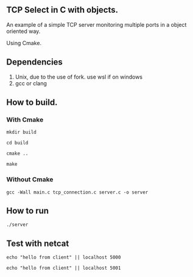 ## TCP Select in C with objects.

An example of a simple TCP server monitoring multiple ports in a object oriented way.

Using Cmake.

## Dependencies

1. Unix, due to the use of fork. use wsl if on windows
2. gcc or clang

## How to build.

### With Cmake

`mkdir build`

`cd build`

`cmake ..`

`make`

### Without Cmake

`gcc -Wall main.c tcp_connection.c server.c -o server`

## How to run

`./server`

## Test with netcat

`echo "hello from client" || localhost 5000`

`echo "hello from client" || localhost 5001`
